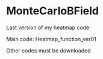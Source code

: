 # MonteCarloBField
Last version of my heatmap code

Main code: Heatmap_function_ver01

Other codes must be downloaded
